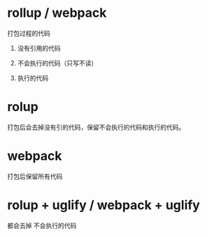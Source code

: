 # rollup / webpack

打包过程的代码

1. 没有引用的代码

2. 不会执行的代码（只写不读）

3. 执行的代码


# rolup 

打包后会去掉没有引的代码，保留不会执行的代码和执行的代码。


# webpack 

打包后保留所有代码



# rolup + uglify / webpack + uglify

都会去掉 不会执行的代码


